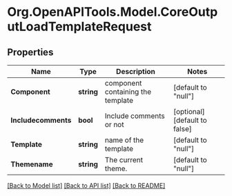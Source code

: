 # Org.OpenAPITools.Model.CoreOutputLoadTemplateRequest

## Properties

Name | Type | Description | Notes
------------ | ------------- | ------------- | -------------
**Component** | **string** | component containing the template | [default to "null"]
**Includecomments** | **bool** | Include comments or not | [optional] [default to false]
**Template** | **string** | name of the template | [default to "null"]
**Themename** | **string** | The current theme. | [default to "null"]

[[Back to Model list]](../README.md#documentation-for-models) [[Back to API list]](../README.md#documentation-for-api-endpoints) [[Back to README]](../README.md)

